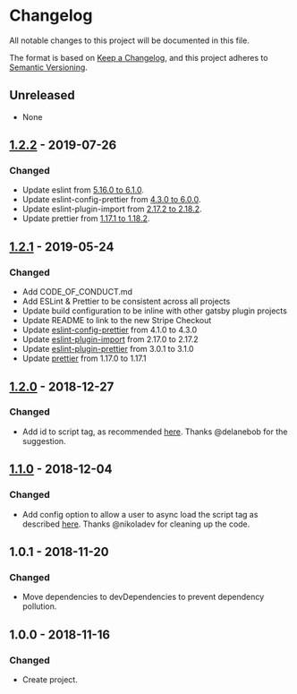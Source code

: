 # Changelog
All notable changes to this project will be documented in this file.

The format is based on [Keep a Changelog](https://keepachangelog.com/en/1.0.0/), and this project adheres to [Semantic Versioning](https://semver.org/spec/v2.0.0.html).

## Unreleased
- None

## [1.2.2](https://github.com/njosefbeck/gatsby-plugin-stripe/compare/v1.2.1...v1.2.2) - 2019-07-26
### Changed
- Update eslint from [5.16.0 to 6.1.0](https://github.com/eslint/eslint/releases).
- Update eslint-config-prettier from [4.3.0 to 6.0.0](https://github.com/prettier/eslint-config-prettier/blob/master/CHANGELOG.md).
- Update eslint-plugin-import from [2.17.2 to 2.18.2](https://github.com/benmosher/eslint-plugin-import/blob/master/CHANGELOG.md).
- Update prettier from [1.17.1 to 1.18.2](https://github.com/prettier/prettier/blob/master/CHANGELOG.md).

## [1.2.1](https://github.com/njosefbeck/gatsby-plugin-stripe/compare/v1.2.0...v1.2.1) - 2019-05-24
### Changed
- Add CODE_OF_CONDUCT.md
- Add ESLint & Prettier to be consistent across all projects
- Update build configuration to be inline with other gatsby plugin projects
- Update README to link to the new Stripe Checkout
- Update [eslint-config-prettier](https://github.com/prettier/eslint-config-prettier/blob/master/CHANGELOG.md) from 4.1.0 to 4.3.0
- Update [eslint-plugin-import](https://github.com/benmosher/eslint-plugin-import/blob/master/CHANGELOG.md) from 2.17.0 to 2.17.2
- Update [eslint-plugin-prettier](https://github.com/prettier/eslint-plugin-prettier/blob/master/CHANGELOG.md) from 3.0.1 to 3.1.0
- Update [prettier](https://github.com/prettier/prettier/blob/master/CHANGELOG.md) from 1.17.0 to 1.17.1

## [1.2.0](https://github.com/njosefbeck/gatsby-plugin-stripe/compare/v1.1.0...v1.2.0) - 2018-12-27
### Changed
- Add id to script tag, as recommended [here](https://github.com/stripe/react-stripe-elements#loading-stripejs-asynchronously). Thanks @delanebob for the suggestion.

## [1.1.0](https://github.com/njosefbeck/gatsby-plugin-stripe/compare/v1.0.1...v1.1.0) - 2018-12-04
### Changed
- Add config option to allow a user to async load the script tag as described [here](https://github.com/stripe/react-stripe-elements#loading-stripejs-asynchronously). Thanks @nikoladev for cleaning up the code.

## 1.0.1 - 2018-11-20
### Changed
- Move dependencies to devDependencies to prevent dependency pollution.

## 1.0.0 - 2018-11-16
### Changed
- Create project.
